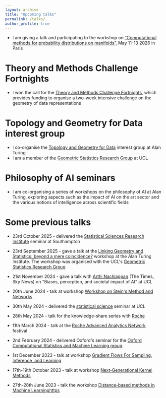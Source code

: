 ```yaml
---
layout: archive
title: "Upcoming talks"
permalink: /talks/
author_profile: true
---
```



* I am giving a talk and participating to the workshop on [“Computational methods for probability distributions on manifolds”](https://cermics-lab.enpc.fr/workshop-computational-methods-for-probability-distributions-on-manifolds-paris-2026/), May 11-13 2026 in Paris


Theory and Methods Challenge Fortnights
======
* I won the call for the [Theory and Methods Challenge Fortnights](https://www.turing.ac.uk/research/theory-and-method-challenge-fortnights), which provides funding to organise a two-week intensive challenge on the geometry of data representations

Topology and Geometry for Data interest group
======
* I co-organise the [Topology and Geometry for Data](https://www.turing.ac.uk/research/interest-groups/topology-and-geometry-data) interest group at Alan Turing
* I am a member of the [Geometric Statistics Research Group](https://geometricstatisticsgroup.wordpress.com/) at UCL



  

Philosophy of AI seminars
======
* I am co-organising a series of workshops on the philosophy of AI at Alan Turing, exploring aspects such as the impact of AI on the art sector and the various notions of intelligence across scientific fields

Some previous talks
======
* 23rd October 2025 - delivered the [Statistical Sciences Research Institute](https://www.southampton.ac.uk/research/institutes-centres/statistical-sciences-research-institute-s3ri) seminar at Southampton

* 23rd September 2025 - gave a talk at the [Linking Geometry and Statistics: beyond a mere coincidence?](https://www.turing.ac.uk/events/linking-geometry-and-statistics-beyond-mere-coincidence) workshop at the Alan Turing Institute. The workshop was organised with the UCL's [Geometric Statistics Research Group](https://geometricstatisticsgroup.wordpress.com/)

* 21st November 2024 - gave a talk with [Arthi Nachiappan](https://www.thetimes.com/profile/arthi-nachiappan) (The Times, Sky News) on "Biases, perception, and societal impact of AI" at UCL

* 20th June 2024 - talk at workshop [Workshop on Stein's Method and Networks](https://www.stats.ox.ac.uk/events/workshop-steins-method-and-network)

* 30th May 2024 - delivered the [statistical science](https://www.ucl.ac.uk/statistics/seminar) seminar at UCL

* 28th May 2024 - talk for the knowledge-share series with [Roche](https://www.roche.com/about) 

* 11th March 2024 - talk at the [Roche Advanced Analytics Network](https://careers.roche.com/global/en/ch-raan-program) festival
   
* 2nd February 2024 - delivered Oxford's seminar for the [Oxford Computational Statistics and Machine Learning group](https://csml.stats.ox.ac.uk/)
  
* 1st December 2023 - talk at workshop [Gradient Flows For Sampling, Inference, and Learning](https://rss.org.uk/training-events/events/events-2023/sections/gradient-flows-for-sampling,-inference,-and-learni/#eventoverview)
  
* 17th-19th October 2023 - talk at workshop [Next-Generational 
Kernel Methods](https://sites.google.com/view/ngkm-2023/home)

* 27th-28th June 2023 - talk the workshop [Distance-based methods
in Machine Learninghttps](https://dbmml.github.io/)


